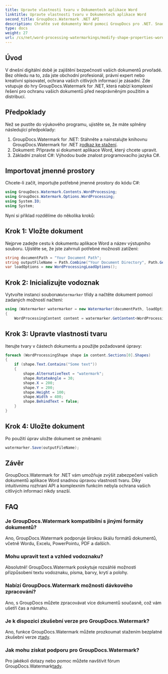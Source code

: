 ```yaml
---
title: Upravte vlastnosti tvaru v Dokumentech aplikace Word
linktitle: Upravte vlastnosti tvaru v Dokumentech aplikace Word
second_title: GroupDocs.Watermark .NET API
description: Chraňte své dokumenty Word pomocí GroupDocs pro .NET. Snadno upravte vlastnosti tvaru pro lepší zabezpečení.
type: docs
weight: 27
url: /cs/net/word-processing-watermarkings/modify-shape-properties-word-docs/
---
```

## Úvod
V dnešní digitální době je zajištění bezpečnosti vašich dokumentů prvořadé. Bez ohledu na to, zda jste obchodní profesionál, právní expert nebo kreativní spisovatel, ochrana vašich citlivých informací je zásadní. Zde vstupuje do hry GroupDocs.Watermark for .NET, která nabízí komplexní řešení pro ochranu vašich dokumentů před neoprávněným použitím a distribucí.
## Předpoklady
Než se pustíte do výukového programu, ujistěte se, že máte splněny následující předpoklady:
1.  GroupDocs.Watermark for .NET: Stáhněte a nainstalujte knihovnu GroupDocs.Watermark for .NET z[odkaz ke stažení](https://releases.groupdocs.com/Watermark/net/).
2. Dokument: Připravte si dokument aplikace Word, který chcete upravit.
3. Základní znalost C#: Výhodou bude znalost programovacího jazyka C#.

## Importovat jmenné prostory
Chcete-li začít, importujte potřebné jmenné prostory do kódu C#:
```csharp
using GroupDocs.Watermark.Contents.WordProcessing;
using GroupDocs.Watermark.Options.WordProcessing;
using System.IO;
using System;
```
Nyní si příklad rozdělíme do několika kroků:
## Krok 1: Vložte dokument
Nejprve zadejte cestu k dokumentu aplikace Word a název výstupního souboru. Ujistěte se, že jste zahrnuli potřebné možnosti zatížení:
```csharp
string documentPath = "Your Document Path";
string outputFileName = Path.Combine("Your Document Directory", Path.GetFileName(documentPath));
var loadOptions = new WordProcessingLoadOptions();
```
## Krok 2: Inicializujte vodoznak
Vytvořte instanci souboru`Watermarker` třídy a načtěte dokument pomocí zadaných možností načtení:
```csharp
using (Watermarker watermarker = new Watermarker(documentPath, loadOptions))
{
    WordProcessingContent content = watermarker.GetContent<WordProcessingContent>();
```
## Krok 3: Upravte vlastnosti tvaru
Iterujte tvary v částech dokumentu a použijte požadované úpravy:
```csharp
foreach (WordProcessingShape shape in content.Sections[0].Shapes)
{
    if (shape.Text.Contains("Some text"))
    {
        shape.AlternativeText = "watermark";
        shape.RotateAngle = 30;
        shape.X = 200;
        shape.Y = 200;
        shape.Height = 100;
        shape.Width = 400;
        shape.BehindText = false;
    }
}
```
## Krok 4: Uložte dokument
Po použití úprav uložte dokument se změnami:
```csharp
watermarker.Save(outputFileName);
```
## Závěr
GroupDocs.Watermark for .NET vám umožňuje zvýšit zabezpečení vašich dokumentů aplikace Word snadnou úpravou vlastností tvaru. Díky intuitivnímu rozhraní API a komplexním funkcím nebyla ochrana vašich citlivých informací nikdy snazší.

## FAQ
### Je GroupDocs.Watermark kompatibilní s jinými formáty dokumentů?
Ano, GroupDocs.Watermark podporuje širokou škálu formátů dokumentů, včetně Wordu, Excelu, PowerPointu, PDF a dalších.
### Mohu upravit text a vzhled vodoznaku?
Absolutně! GroupDocs.Watermark poskytuje rozsáhlé možnosti přizpůsobení textu vodoznaku, písma, barvy, krytí a polohy.
### Nabízí GroupDocs.Watermark možnosti dávkového zpracování?
Ano, s GroupDocs můžete zpracovávat více dokumentů současně, což vám ušetří čas a námahu.
### Je k dispozici zkušební verze pro GroupDocs.Watermark?
 Ano, funkce GroupDocs.Watermark můžete prozkoumat stažením bezplatné zkušební verze z[tady](https://releases.groupdocs.com/).
### Jak mohu získat podporu pro GroupDocs.Watermark?
 Pro jakékoli dotazy nebo pomoc můžete navštívit fórum GroupDocs.Watermark[tady](https://forum.groupdocs.com/c/watermark/19).